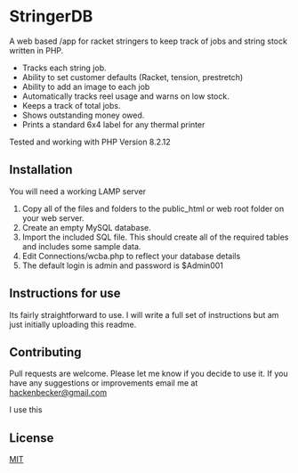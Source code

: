 # StringerDB

A web based /app for racket stringers to keep track of jobs and string stock written in PHP.

- Tracks each string job.
- Ability to set customer defaults (Racket, tension, prestretch)
- Ability to add an image to each job
- Automatically tracks reel usage and warns on low stock.
- Keeps a track of total jobs.
- Shows outstanding money owed.
- Prints a standard 6x4 label for any thermal printer


Tested and working with PHP Version 8.2.12
## Installation

You will need a working LAMP server
1. Copy all of the files and folders to the
   public_html or web root folder on your web server.
2. Create an empty MySQL database.
3. Import the included SQL file. This should create all of the required tables and includes some sample data.
4. Edit Connections/wcba.php to reflect your database details
5. The default login is admin and password is $Admin001

## Instructions for use
Its fairly straightforward to use. I will write a full set of instructions but am just initially uploading this readme.


## Contributing

Pull requests are welcome. Please let me know if you decide to use it. If you have any suggestions or improvements email me at hackenbecker@gmail.com

I use this 
## License

[MIT](https://choosealicense.com/licenses/mit/)
